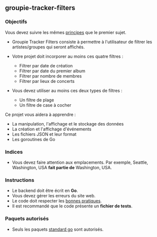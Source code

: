 ## groupie-tracker-filters

### Objectifs

Vous devez suivre les mêmes [principes](https://public.01-edu.org/subjects/groupie-tracker/groupie-tracker.en) que le premier sujet.

- Groupie Tracker Filters consiste à permettre à l'utilisateur de filtrer les artistes/groupes qui seront affichés.

- Votre projet doit incorporer au moins ces quatre filtres :

  - Filtrer par date de création
  - Filtrer par date du premier album
  - Filtrer par nombre de membres
  - Filtrer par lieux de concerts

- Vous devez utiliser au moins ces deux types de filtres :
  - Un filtre de plage
  - Un filtre de case à cocher

Ce projet vous aidera à apprendre :

- La manipulation, l'affichage et le stockage des données
- La création et l'affichage d'événements
- Les fichiers JSON et leur format
- Les goroutines de Go

### Indices

- Vous devez faire attention aux emplacements. Par exemple, Seattle, Washington, USA **fait partie de** Washington, USA.

### Instructions

- Le backend doit être écrit en **Go**.
- Vous devez gérer les erreurs du site web.
- Le code doit respecter les [bonnes pratiques](https://public.01-edu.org/subjects/good-practices.en).
- Il est recommandé que le code présente un **fichier de tests**.

### Paquets autorisés

- Seuls les paquets [standard go](https://golang.org/pkg/) sont autorisés.